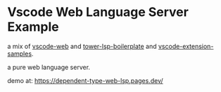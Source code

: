 # Vscode Web Language Server Example

a mix of [vscode-web](https://github.com/Felx-B/vscode-web) and [tower-lsp-boilerplate](https://github.com/IWANABETHATGUY/tower-lsp-boilerplate) and [vscode-extension-samples](https://github.com/microsoft/vscode-extension-samples).

a pure web language server.

demo at: https://dependent-type-web-lsp.pages.dev/

